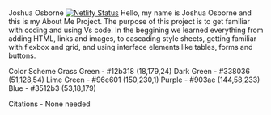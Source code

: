 # 
Joshua Osborne
[![Netlify Status](https://api.netlify.com/api/v1/badges/3a09f7d9-e205-42c2-ae34-c957005a0723/deploy-status)](https://app.netlify.com/sites/joshifyed1/deploys)
Hello, my name is Joshua Osborne and this is my About Me Project. The purpose of this project is to get familiar with coding and using Vs code. In the beggining we learned everything from adding HTML, links and images,
to cascading style sheets, getting familiar with flexbox and grid, and using interface elements like tables, forms and buttons. 

Color Scheme
Grass Green - #12b318 (18,179,24)
Dark Green - #338036 (51,128,54)
Lime Green - #96e601 (150,230,1)
Purple - #903ae (144,58,233)
Blue - #3512b3 (53,18,179)

Citations -
None needed
